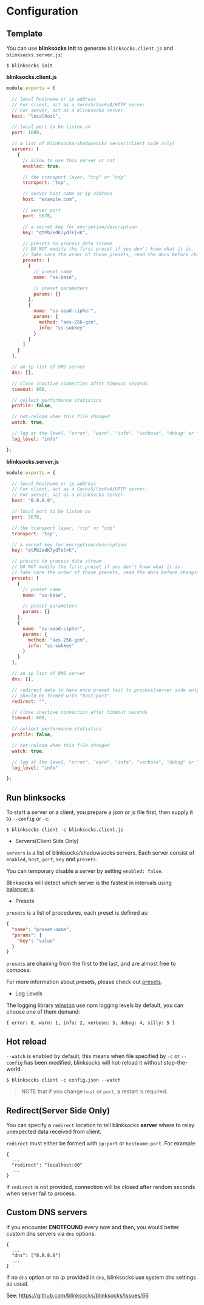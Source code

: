 # Configuration

## Template

You can use **blinksocks init** to generate `blinksocks.client.js` and `blinksocks.server.js`:

```
$ blinksocks init
```

**blinksocks.client.js**

```js
module.exports = {

  // local hostname or ip address
  // For client, act as a Socks5/Socks4/HTTP server.
  // For server, act as a blinksocks server.
  host: "localhost",

  // local port to be listen on
  port: 1080,

  // a list of blinksocks/shadowsocks server(client side only)
  servers: [
    {
      // allow to use this server or not
      enabled: true,

      // the transport layer, "tcp" or "udp"
      transport: 'tcp',

      // server host name or ip address
      host: "example.com",

      // server port
      port: 5678,

      // a secret key for encryption/description
      key: "qtPb2edK7yd7e]<K",

      // presets to process data stream
      // DO NOT modify the first preset if you don't know what it is.
      // Take care the order of those presets, read the docs before changing them.
      presets: [
        {
          // preset name
          name: "ss-base",

          // preset parameters
          params: {}
        },
        {
          name: "ss-aead-cipher",
          params: {
            method: "aes-256-gcm",
            info: "ss-subkey"
          }
        }
      ]
    }
  ],

  // an ip list of DNS server
  dns: [],

  // close inactive connection after timeout seconds
  timeout: 600,

  // collect performance statistics
  profile: false,

  // hot-reload when this file changed
  watch: true,

  // log at the level, "error", "warn", "info", "verbose", "debug" or "silly"
  log_level: "info"

};
```

**blinksocks.server.js**

```js
module.exports = {

  // local hostname or ip address
  // For client, act as a Socks5/Socks4/HTTP server.
  // For server, act as a blinksocks server.
  host: "0.0.0.0",

  // local port to be listen on
  port: 5678,

  // the transport layer, "tcp" or "udp"
  transport: 'tcp',

  // a secret key for encryption/description
  key: "qtPb2edK7yd7e]<K",

  // presets to process data stream
  // DO NOT modify the first preset if you don't know what it is.
  // Take care the order of those presets, read the docs before changing them.
  presets: [
    {
      // preset name
      name: "ss-base",

      // preset parameters
      params: {}
    },
    {
      name: "ss-aead-cipher",
      params: {
        method: "aes-256-gcm",
        info: "ss-subkey"
      }
    }
  ],

  // an ip list of DNS server
  dns: [],

  // redirect data to here once preset fail to process(server side only)
  // Should be formed with "host:port".
  redirect: "",

  // close inactive connection after timeout seconds
  timeout: 600,

  // collect performance statistics
  profile: false,

  // hot-reload when this file changed
  watch: true,

  // log at the level, "error", "warn", "info", "verbose", "debug" or "silly"
  log_level: "info"

};
```

## Run blinksocks

To start a server or a client, you prepare a json or js file first, then supply it to `--config` or `-c`:

```
$ blinksocks client -c blinksocks.client.js
```

* Servers(Client Side Only)

`servers` is a list of blinksocks/shadowsocks servers. Each server consist of `enabled`, `host`, `port`, `key` and `presets`.

You can temporary disable a server by setting `enabled: false`.

Blinksocks will detect which server is the fastest in intervals using [balancer.js](../../src/core/balancer.js).

* Presets

`presets` is a list of procedures, each preset is defined as:

```json
{
  "name": "preset-name",
  "params": {
    "key": "value"
  }
}
```

`presets` are chaining from the first to the last, and are almost free to compose.

For more information about presets, please check out [presets](../presets).

* Log Levels

The logging library [winston](https://github.com/winstonjs/winston) use
npm logging levels by default, you can choose one of them demand:

```
{ error: 0, warn: 1, info: 2, verbose: 3, debug: 4, silly: 5 }
```

## Hot reload

`--watch` is enabled by default, this means when file specified by `-c` or `--config` has been modified,
blinksocks will hot-reload it without stop-the-world.

```
$ blinksocks client -c config.json --watch
```

> NOTE that if you change `host` or `port`, a restart is required.

## Redirect(Server Side Only)

You can specify a `redirect` location to tell blinksocks **server** where to relay unexpected data received
from client.

`redirect` must either be formed with `ip:port` or `hostname:port`. For example:

```
{
  ...
  "redirect": "localhost:80"
  ...
}
```

If `redirect` is not provided, connection will be closed after random seconds when server fail to process.

## Custom DNS servers

If you encounter **ENOTFOUND** every now and then, you would better custom dns servers via `dns` options:

```
{
  ...
  "dns": ["8.8.8.8"]
  ...
}
```

If no `dns` option or no ip provided in `dns`, blinksocks use system dns settings as usual.

See: https://github.com/blinksocks/blinksocks/issues/66
